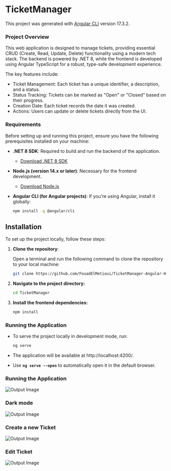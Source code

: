 # TicketManager

This project was generated with [Angular CLI](https://github.com/angular/angular-cli) version 17.3.2.

### Project Overview 
This web application is designed to manage tickets, providing essential CRUD (Create, Read, Update, Delete) functionality using a modern tech stack. The backend is powered by .NET 8, while the frontend is developed using Angular  TypeScript for a robust, type-safe development experience.

The key features include:

- Ticket Management: Each ticket has a unique identifier, a description, and a status.
- Status Tracking: Tickets can be marked as "Open" or "Closed" based on their progress.
- Creation Date: Each ticket records the date it was created.
- Actions: Users can update or delete tickets directly from the UI.


### Requirements
Before setting up and running this project, ensure you have the following prerequisites installed on your machine:

- **.NET 8 SDK**: Required to build and run the backend of the application.
    - [Download .NET 8 SDK](https://dotnet.microsoft.com/download/dotnet/8.0)

- **Node.js (version 14.x or later)**: Necessary for the frontend development.
    - [Download Node.js](https://nodejs.org/)

- **Angular CLI (for Angular projects)**: If you're using Angular, install it globally:
  ```bash
  npm install -g @angular/cli

## Installation

To set up the project locally, follow these steps:

1. **Clone the repository**:

   Open a terminal and run the following command to clone the repository to your local machine:

   ```bash
   git clone https://github.com/FouadElMetioui/TicketManager-Angular-Hahn-Software-Test.git

2. **Navigate to the project directory:**
   ```bash
   cd TicketManager 


3. **Install the frontend dependencies:**
   ```bash
   npm install

### Running the Application
- To serve the project locally in development mode, run:

   ```bash
   ng serve
- The application will be available at http://localhost:4200/.
- Use **`ng serve --open`** to automatically open it in the default browser.

### Running the Application
![Output Image](./images/img.png)

### Dark mode
![Output Image](./images/img_1.png)

### Create a new Ticket
![Output Image](./images/img_2.png)

### Edit Ticket
![Output Image](./images/img_3.png)
